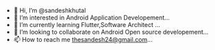 - 👋 Hi, I’m @sandeshkhutal
- 👀 I’m interested in Android Application Developement...
- 🌱 I’m currently learning  Flutter,Software Architect ...
- 💞️ I’m looking to collaborate on Android Open source developement...
- 📫 How to reach me thesandesh24@gmail.com...

<!---
sandeshkhutal/sandeshkhutal is a ✨ special ✨ repository because its `README.md` (this file) appears on your GitHub profile.
You can click the Preview link to take a look at your changes.
--->
